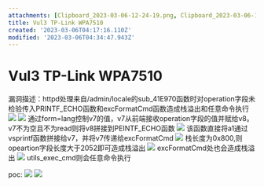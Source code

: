 ```yaml
---
attachments: [Clipboard_2023-03-06-12-24-19.png, Clipboard_2023-03-06-12-25-04.png, Clipboard_2023-03-06-12-30-02.png, Clipboard_2023-03-06-12-30-04.png, Clipboard_2023-03-06-12-30-56.png, Clipboard_2023-03-06-12-32-23.png, Clipboard_2023-03-06-12-33-05.png, Clipboard_2023-03-06-12-34-08.png, Clipboard_2023-03-06-12-34-47.png]
title: Vul3 TP-Link WPA7510
created: '2023-03-06T04:17:16.110Z'
modified: '2023-03-06T04:34:47.943Z'
---
```


# Vul3 TP-Link WPA7510
漏洞描述：httpd处理来自/admin/locale的sub_41E970函数时对operation字段未检验传入PRINTF_ECHO函数和excFormatCmd函数造成栈溢出和任意命令执行
![](@attachment/Clipboard_2023-03-06-12-24-19.png)
![](@attachment/Clipboard_2023-03-06-12-25-04.png)
通过form=lang控制v7的值，v7从前端接收operation字段的值并赋给v8。v7不为空且不为read则将v8拼接到PEINTF_ECHO函数
![](@attachment/Clipboard_2023-03-06-12-30-04.png)
该函数直接将a1通过vsprintf函数拼接给v7，并将v7传递给excFormatCmd
![](@attachment/Clipboard_2023-03-06-12-30-56.png)
栈长度为0x800,则opeartion字段长度大于2052即可造成栈溢出
![](@attachment/Clipboard_2023-03-06-12-32-23.png)
excFormatCmd处也会造成栈溢出
![](@attachment/Clipboard_2023-03-06-12-33-05.png)
utils_exec_cmd则会任意命令执行

poc:
![](@attachment/Clipboard_2023-03-06-12-34-08.png)
![](@attachment/Clipboard_2023-03-06-12-34-47.png)

